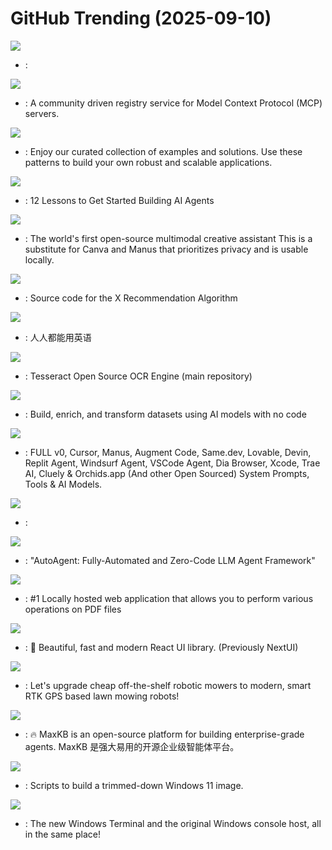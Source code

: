 # GitHub Trending (2025-09-10)

![](https://img.shields.io/badge/Python-New%20380-green?style=flat-square&logo=appveyor)
- [](https://github.comundefined): 

![](https://img.shields.io/badge/Go-New%20440-green?style=flat-square&logo=appveyor)
- [](https://github.comundefined): A community driven registry service for Model Context Protocol (MCP) servers.

![](https://img.shields.io/badge/TypeScript-New%20200-green?style=flat-square&logo=appveyor)
- [](https://github.comundefined): Enjoy our curated collection of examples and solutions. Use these patterns to build your own robust and scalable applications.

![](https://img.shields.io/badge/Jupyter%20Notebook-New%20509-green?style=flat-square&logo=appveyor)
- [](https://github.comundefined): 12 Lessons to Get Started Building AI Agents

![](https://img.shields.io/badge/TypeScript-New%20431-green?style=flat-square&logo=appveyor)
- [](https://github.comundefined): The world's first open-source multimodal creative assistant This is a substitute for Canva and Manus that prioritizes privacy and is usable locally.

![](https://img.shields.io/badge/Scala-New%20748-green?style=flat-square&logo=appveyor)
- [](https://github.comundefined): Source code for the X Recommendation Algorithm

![](https://img.shields.io/badge/TypeScript-New%20101-green?style=flat-square&logo=appveyor)
- [](https://github.comundefined): 人人都能用英语

![](https://img.shields.io/badge/C%2B%2B-New%2068-green?style=flat-square&logo=appveyor)
- [](https://github.comundefined): Tesseract Open Source OCR Engine (main repository)

![](https://img.shields.io/badge/TypeScript-New%2057-green?style=flat-square&logo=appveyor)
- [](https://github.comundefined): Build, enrich, and transform datasets using AI models with no code

![](https://img.shields.io/badge/none-New%20693-green?style=flat-square&logo=appveyor)
- [](https://github.comundefined): FULL v0, Cursor, Manus, Augment Code, Same.dev, Lovable, Devin, Replit Agent, Windsurf Agent, VSCode Agent, Dia Browser, Xcode, Trae AI, Cluely & Orchids.app (And other Open Sourced) System Prompts, Tools & AI Models.

![](https://img.shields.io/badge/Python-New%2048-green?style=flat-square&logo=appveyor)
- [](https://github.comundefined): 

![](https://img.shields.io/badge/Python-New%20311-green?style=flat-square&logo=appveyor)
- [](https://github.comundefined): "AutoAgent: Fully-Automated and Zero-Code LLM Agent Framework"

![](https://img.shields.io/badge/Java-New%20400-green?style=flat-square&logo=appveyor)
- [](https://github.comundefined): #1 Locally hosted web application that allows you to perform various operations on PDF files

![](https://img.shields.io/badge/TypeScript-New%2047-green?style=flat-square&logo=appveyor)
- [](https://github.comundefined): 🚀 Beautiful, fast and modern React UI library. (Previously NextUI)

![](https://img.shields.io/badge/C%2B%2B-New%20141-green?style=flat-square&logo=appveyor)
- [](https://github.comundefined): Let's upgrade cheap off-the-shelf robotic mowers to modern, smart RTK GPS based lawn mowing robots!

![](https://img.shields.io/badge/Python-New%2070-green?style=flat-square&logo=appveyor)
- [](https://github.comundefined): 🔥 MaxKB is an open-source platform for building enterprise-grade agents. MaxKB 是强大易用的开源企业级智能体平台。

![](https://img.shields.io/badge/PowerShell-New%2095-green?style=flat-square&logo=appveyor)
- [](https://github.comundefined): Scripts to build a trimmed-down Windows 11 image.

![](https://img.shields.io/badge/C%2B%2B-New%2055-green?style=flat-square&logo=appveyor)
- [](https://github.comundefined): The new Windows Terminal and the original Windows console host, all in the same place!

